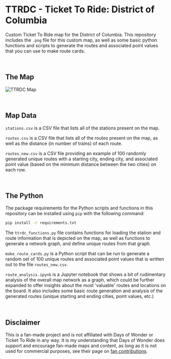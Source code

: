 # TTRDC - Ticket To Ride: District of Columbia

Custom Ticket To Ride map for the District of Columbia.
This repository includes the `.png` file for this custom map, as well as some basic python functions and scripts to generate the routes and associated point values that you can use to make route cards.

<br>

## The Map

![TTRDC Map](ttrdc_map.png)

<br>

## Map Data

`stations.csv` is a CSV file that lists all of the stations present on the map.

`routes.csv` is a CSV file that lists all of the routes present on the map, as well as the distance (in number of trains) of each route.

`routes_new.csv` is a CSV file providing an example of 100 randomly generated unique routes with a starting city, ending city, and associated point value (based on the minimum distance between the two cities) on each row.

<br>

## The Python

The package requirements for the Python scripts and functions in this repository can be installed using `pip` with the following command:

```bash
pip install -r requirements.txt
```

The `ttrdc_functions.py` file contains functions for loading the station and route information that is depicted on the map, as well as functions to generate a network graph, and define unique routes from that graph.

`make_route_cards.py` is a Python script that can be run to generate a random set of 100 unique routes and associated point values that is written out to the file `routes_new.csv`.

`route_analysis.ipynb` is a Jupyter notebook that shows a bit of rudimentary analysis of the overall map network as a graph, which could be further expanded to offer insights about the most 'valuable' routes and locations on the board. It also includes some basic route generation and analysis of the generated routes (unique starting and ending cities, point values, etc.)

<br>

## Disclaimer

This is a fan-made project and is not affiliated with Days of Wonder or Ticket To Ride in any way.
It is my understanding that Days of Wonder does support and encourage fan-made maps and content, as long as it is not used for commercial purposes, see their page on [fan contributions](https://www.daysofwonder.com/tickettoride/en/fans/).